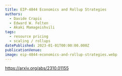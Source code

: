 ```yaml
---
title: EIP-4844 Economics and Rollup Strategies
authors:
  - Davide Crapis
  - Edward W. Felten
  - Akaki Mamageishvili
tags:
  - resource pricing
  - scaling / rollups
datePublished: 2023-01-01T00:00:00.000Z
publicationVenue:
image: eip-4844-economics-and-rollup-strategies.webp
---
```


<https://arxiv.org/abs/2310.01155>
